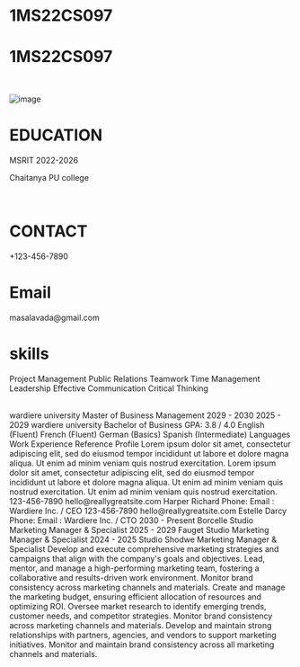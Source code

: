 # 1MS22CS097

<h1>1MS22CS097</h1>
</br>

![image](https://github.com/user-attachments/assets/a09d1da1-73d6-4e8e-9816-3c107f69aa1d)

<h1>EDUCATION</h1>
<p>MSRIT 2022-2026</p></t><p>Chaitanya PU college</p>
</br>

<h1>CONTACT</h1>
+123-456-7890
</br>
<h1>Email</h1>
masalavada@gmail.com

<h1>skills</h1>

<p>Project Management
Public Relations
Teamwork
Time Management
Leadership
Effective Communication
Critical Thinking</p>
</br>
wardiere university
Master of Business Management
2029 - 2030
2025 - 2029
wardiere university
Bachelor of Business
GPA: 3.8 / 4.0
English (Fluent)
French (Fluent)
German (Basics)
Spanish (Intermediate)
Languages
Work Experience
Reference
Profile
Lorem ipsum dolor sit amet, consectetur adipiscing elit, sed do eiusmod tempor incididunt ut labore et dolore magna aliqua. Ut enim ad minim veniam quis nostrud exercitation. Lorem ipsum dolor sit amet, consectetur adipiscing elit, sed do eiusmod tempor incididunt ut labore et dolore magna aliqua. Ut enim ad minim veniam quis nostrud exercitation. Ut enim ad minim veniam quis nostrud exercitation.
123-456-7890
hello@reallygreatsite.com
Harper Richard
Phone:
Email :
Wardiere Inc. / CEO
123-456-7890
hello@reallygreatsite.com
Estelle Darcy
Phone:
Email :
Wardiere Inc. / CTO
2030 - Present
Borcelle Studio
Marketing Manager & Specialist
2025 -  2029
Fauget Studio
Marketing Manager & Specialist
2024 - 2025
Studio Shodwe
Marketing Manager & Specialist
Develop and execute comprehensive marketing strategies and campaigns that align with the company's goals and objectives.
Lead, mentor, and manage a high-performing marketing team, fostering a collaborative and results-driven work environment.
Monitor brand consistency across marketing channels and materials.
Create and manage the marketing budget, ensuring efficient allocation of resources and optimizing ROI.
Oversee market research to identify emerging trends, customer needs, and competitor strategies.
Monitor brand consistency across marketing channels and materials.
Develop and maintain strong relationships with partners, agencies, and vendors to support marketing initiatives.
Monitor and maintain brand consistency across all marketing channels and materials.

